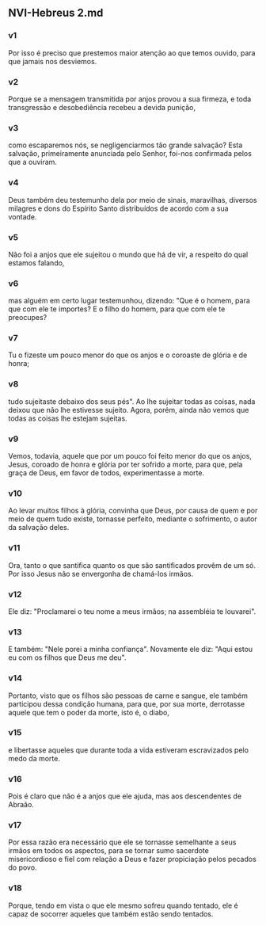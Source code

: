 ## NVI-Hebreus 2.md
### v1
 Por isso é preciso que prestemos maior atenção ao que temos ouvido, para que jamais nos desviemos.
### v2
 Porque se a mensagem transmitida por anjos provou a sua firmeza, e toda transgressão e desobediência recebeu a devida punição,
### v3
 como escaparemos nós, se negligenciarmos tão grande salvação? Esta salvação, primeiramente anunciada pelo Senhor, foi-nos confirmada pelos que a ouviram.
### v4
 Deus também deu testemunho dela por meio de sinais, maravilhas, diversos milagres e dons do Espírito Santo distribuídos de acordo com a sua vontade.
### v5
 Não foi a anjos que ele sujeitou o mundo que há de vir, a respeito do qual estamos falando,
### v6
 mas alguém em certo lugar testemunhou, dizendo: "Que é o homem, para que com ele te importes? E o filho do homem, para que com ele te preocupes?
### v7
 Tu o fizeste um pouco menor do que os anjos e o coroaste de glória e de honra;
### v8
 tudo sujeitaste debaixo dos seus pés". Ao lhe sujeitar todas as coisas, nada deixou que não lhe estivesse sujeito. Agora, porém, ainda não vemos que todas as coisas lhe estejam sujeitas.
### v9
 Vemos, todavia, aquele que por um pouco foi feito menor do que os anjos, Jesus, coroado de honra e glória por ter sofrido a morte, para que, pela graça de Deus, em favor de todos, experimentasse a morte.
### v10
 Ao levar muitos filhos à glória, convinha que Deus, por causa de quem e por meio de quem tudo existe, tornasse perfeito, mediante o sofrimento, o autor da salvação deles.
### v11
 Ora, tanto o que santifica quanto os que são santificados provêm de um só. Por isso Jesus não se envergonha de chamá-los irmãos.
### v12
 Ele diz: "Proclamarei o teu nome a meus irmãos; na assembléia te louvarei".
### v13
 E também: "Nele porei a minha confiança". Novamente ele diz: "Aqui estou eu com os filhos que Deus me deu".
### v14
 Portanto, visto que os filhos são pessoas de carne e sangue, ele também participou dessa condição humana, para que, por sua morte, derrotasse aquele que tem o poder da morte, isto é, o diabo,
### v15
 e libertasse aqueles que durante toda a vida estiveram escravizados pelo medo da morte.
### v16
 Pois é claro que não é a anjos que ele ajuda, mas aos descendentes de Abraão.
### v17
 Por essa razão era necessário que ele se tornasse semelhante a seus irmãos em todos os aspectos, para se tornar sumo sacerdote misericordioso e fiel com relação a Deus e fazer propiciação pelos pecados do povo.
### v18
 Porque, tendo em vista o que ele mesmo sofreu quando tentado, ele é capaz de socorrer aqueles que também estão sendo tentados.
